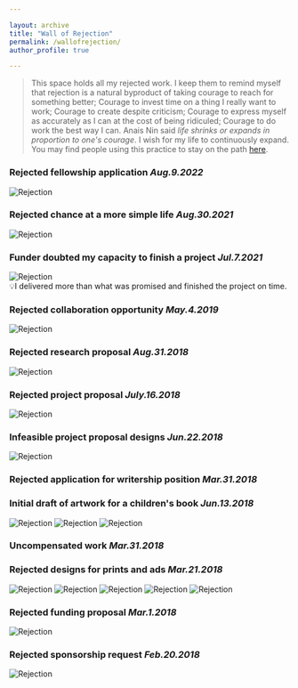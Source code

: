 ```yaml
---

layout: archive
title: "Wall of Rejection"
permalink: /wallofrejection/
author_profile: true

---
```


> This space holds all my rejected work. I keep them to remind myself that rejection is a natural byproduct of taking courage to reach for something better; Courage to invest time on a thing I really want to work; Courage to create despite criticism; Courage to express myself as accurately as I can at the cost of being ridiculed; Courage to do work the best way I can. Anais Nin said _life shrinks or expands in proportion to one's courage_. I wish for my life to continuously expand. 
> You may find people using this practice to stay on the path [here](https://www.instagram.com/wallofrejection_/).

### Rejected fellowship application _Aug.9.2022_
![Rejection](/images/wor9.png)
### Rejected chance at a more simple life _Aug.30.2021_
![Rejection](/images/wor11.png)
### Funder doubted my capacity to finish a project _Jul.7.2021_
![Rejection](/images/wor10.png)  
💡I delivered more than what was promised and finished the project on time. 
### Rejected collaboration opportunity _May.4.2019_
![Rejection](/images/wor7.png)
### Rejected research proposal _Aug.31.2018_
![Rejection](/images/wor6.png)
### Rejected project proposal _July.16.2018_
![Rejection](/images/wor5.png)
### Infeasible project proposal designs _Jun.22.2018_
![Rejection](/images/wor4.png)
### Rejected application for writership position _Mar.31.2018_
### Initial draft of artwork for a children's book _Jun.13.2018_
![Rejection](/images/wor8.1.webp)
![Rejection](/images/wor8.2.webp)
![Rejection](/images/wor8.3.webp)
### Uncompensated work _Mar.31.2018_
### Rejected designs for prints and ads _Mar.21.2018_
![Rejection](/images/wor3.1.webp)
![Rejection](/images/wor3.2.webp)
![Rejection](/images/wor3.3.webp)
![Rejection](/images/wor3.4.webp)
![Rejection](/images/wor3.5.webp)
### Rejected funding proposal _Mar.1.2018_
![Rejection](/images/wor2.png)
### Rejected sponsorship request _Feb.20.2018_
![Rejection](/images/wor1.png)
